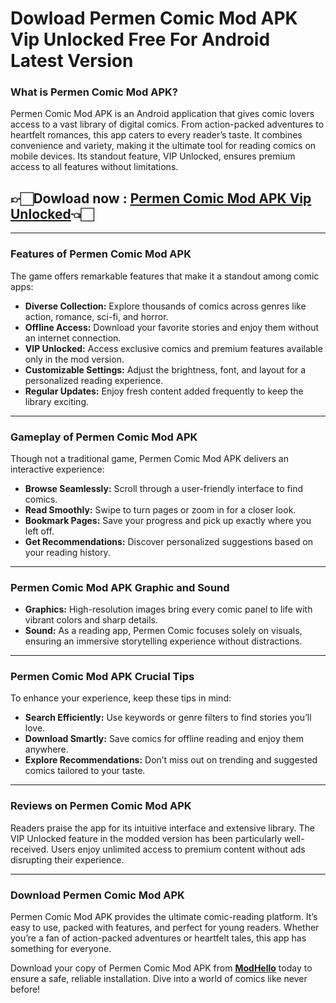 # Dowload Permen Comic Mod APK Vip Unlocked Free For Android Latest Version

### **What is Permen Comic Mod APK?**
Permen Comic Mod APK is an Android application that gives comic lovers access to a vast library of digital comics. From action-packed adventures to heartfelt romances, this app caters to every reader’s taste. It combines convenience and variety, making it the ultimate tool for reading comics on mobile devices. Its standout feature, VIP Unlocked, ensures premium access to all features without limitations.


## 👉🏻Dowload now : [Permen Comic Mod APK Vip Unlocked](https://modhello.com/id/permen-comic/)👈🏻
---

### **Features of Permen Comic Mod APK**
The game offers remarkable features that make it a standout among comic apps:

- **Diverse Collection:** Explore thousands of comics across genres like action, romance, sci-fi, and horror.
- **Offline Access:** Download your favorite stories and enjoy them without an internet connection.
- **VIP Unlocked:** Access exclusive comics and premium features available only in the mod version.
- **Customizable Settings:** Adjust the brightness, font, and layout for a personalized reading experience.
- **Regular Updates:** Enjoy fresh content added frequently to keep the library exciting.

---

### **Gameplay of Permen Comic Mod APK**
Though not a traditional game, Permen Comic Mod APK delivers an interactive experience:

- **Browse Seamlessly:** Scroll through a user-friendly interface to find comics.
- **Read Smoothly:** Swipe to turn pages or zoom in for a closer look.
- **Bookmark Pages:** Save your progress and pick up exactly where you left off.
- **Get Recommendations:** Discover personalized suggestions based on your reading history.

---

### **Permen Comic Mod APK Graphic and Sound**
- **Graphics:** High-resolution images bring every comic panel to life with vibrant colors and sharp details.  
- **Sound:** As a reading app, Permen Comic focuses solely on visuals, ensuring an immersive storytelling experience without distractions.

---

### **Permen Comic Mod APK Crucial Tips**
To enhance your experience, keep these tips in mind:

- **Search Efficiently:** Use keywords or genre filters to find stories you’ll love.  
- **Download Smartly:** Save comics for offline reading and enjoy them anywhere.  
- **Explore Recommendations:** Don’t miss out on trending and suggested comics tailored to your taste.  

---

### **Reviews on Permen Comic Mod APK**
Readers praise the app for its intuitive interface and extensive library. The VIP Unlocked feature in the modded version has been particularly well-received. Users enjoy unlimited access to premium content without ads disrupting their experience.

---

### **Download Permen Comic Mod APK**
Permen Comic Mod APK provides the ultimate comic-reading platform. It’s easy to use, packed with features, and perfect for young readers. Whether you’re a fan of action-packed adventures or heartfelt tales, this app has something for everyone.  

Download your copy of Permen Comic Mod APK from [**ModHello**](#) today to ensure a safe, reliable installation. Dive into a world of comics like never before!  

